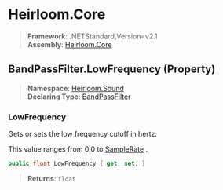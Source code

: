 # Heirloom.Core

> **Framework**: .NETStandard,Version=v2.1  
> **Assembly**: [Heirloom.Core][0]

## BandPassFilter.LowFrequency (Property)

> **Namespace**: [Heirloom.Sound][0]  
> **Declaring Type**: [BandPassFilter][1]

### LowFrequency

Gets or sets the low frequency cutoff in hertz.

This value ranges from 0.0 to [SampleRate][2] .

```cs
public float LowFrequency { get; set; }
```

> **Returns**: `float`

[0]: ../../../Heirloom.Core.md
[1]: ../BandPassFilter.md
[2]: ../AudioAdapter/SampleRate.md
